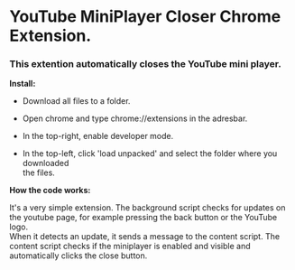 
# YouTube MiniPlayer Closer Chrome Extension.

### This extention automatically closes the YouTube mini player.

__Install:__
* Download all files to a folder.

* Open chrome and type chrome://extensions in the adresbar.

* In the top-right, enable developer mode.

* In the top-left, click 'load unpacked' and select the folder where you downloaded    
  the files.


__How the code works:__

It's a very simple extension. The background script checks for updates on the youtube page, for example pressing the back button or the YouTube logo.\
When it detects an update, it sends a message to the content script.
The content script checks if the miniplayer is enabled and visible and automatically clicks the close button.
